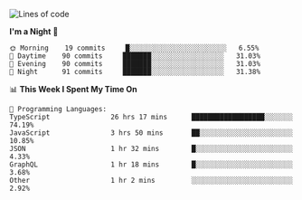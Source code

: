 <!--START_SECTION:waka-->
![Lines of code](https://img.shields.io/badge/From%20Hello%20World%20I%27ve%20Written-626669%20lines%20of%20code-blue)

**I'm a Night 🦉** 

```text
🌞 Morning    19 commits     █░░░░░░░░░░░░░░░░░░░░░░░░   6.55% 
🌆 Daytime    90 commits     ███████░░░░░░░░░░░░░░░░░░   31.03% 
🌃 Evening    90 commits     ███████░░░░░░░░░░░░░░░░░░   31.03% 
🌙 Night      91 commits     ███████░░░░░░░░░░░░░░░░░░   31.38%

```


📊 **This Week I Spent My Time On** 

```text
💬 Programming Languages: 
TypeScript               26 hrs 17 mins      ██████████████████░░░░░░░   74.19% 
JavaScript               3 hrs 50 mins       ██░░░░░░░░░░░░░░░░░░░░░░░   10.85% 
JSON                     1 hr 32 mins        █░░░░░░░░░░░░░░░░░░░░░░░░   4.33% 
GraphQL                  1 hr 18 mins        █░░░░░░░░░░░░░░░░░░░░░░░░   3.68% 
Other                    1 hr 2 mins         ░░░░░░░░░░░░░░░░░░░░░░░░░   2.92%

```


<!--END_SECTION:waka-->
